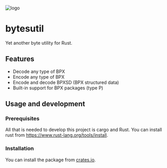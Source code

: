![logo](https://assets.gitlab-static.net/uploads/-/system/group/avatar/10553166/logo_white.ico?width=64)

# bytesutil
Yet another byte utility for Rust.

## Features
- Decode any type of BPX
- Encode any type of BPX
- Encode and decode BPXSD (BPX structured data)
- Built-in support for BPX packages (type P)

## Usage and development

### Prerequisites
All that is needed to develop this project is cargo and Rust. You can install rust
from https://www.rust-lang.org/tools/install.

### Installation
You can install the package from [crates.io](https://crates.io/crates/bytesutil).